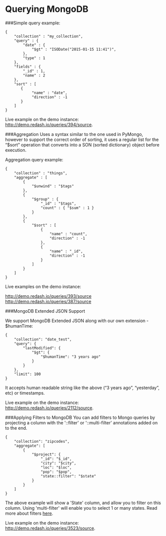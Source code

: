 # Querying MongoDB

###Simple query example:
```
{
    "collection" : "my_collection",
    "query" : {
        "date" : {
            "$gt" : "ISODate("2015-01-15 11:41")",
        },
        "type" : 1
    },
    "fields" : {
        "_id" : 1,
        "name" : 2
    },
    "sort" : [
       {
            "name" : "date",
            "direction" : -1
       }
    ]
}
```
Live example on the demo instance: http://demo.redash.io/queries/394/source.

###Aggregation
Uses a syntax similar to the one used in PyMongo, however to support the correct order of sorting, it uses a regular list for the “$sort” operation that converts into a SON (sorted dictionary) object before execution.

Aggregation query example:

```
{
    "collection" : "things",
    "aggregate" : [
        {
            "$unwind" : "$tags"
        },
        {
            "$group" : {
                "_id" : "$tags",
                "count" : { "$sum" : 1 }
            }
        },
        {
            "$sort" : [
                {
                    "name" : "count",
                    "direction" : -1
                },
                {
                    "name" : "_id",
                    "direction" : -1
                }
            ]
        }
    ]
}
```
Live examples on the demo instance:

http://demo.redash.io/queries/393/source
http://demo.redash.io/queries/387/source

###MongoDB Extended JSON Support

We support MongoDB Extended JSON along with our own extension - $humanTime:

```
{
    "collection": "date_test",
    "query": {
        "lastModified": {
            "$gt": {
                "$humanTime": "3 years ago"
            }
        }
    },
    "limit": 100
}
```
It accepts human readable string like the above (“3 years ago”, “yesterday”, etc) or timestamps.

Live example on the demo instance: http://demo.redash.io/queries/2112/source.

###Applying Filters to MongoDB
You can add filters to Mongo queries by projecting a column with the '::filter' or '::multi-filter' annotations added on to the end.

```
{
    "collection": "zipcodes",
    "aggregate": [
        {
            "$project": {
                "_id": "$_id",
                "city": "$city",
                "loc": "$loc",
                "pop": "$pop",
                "state::filter": "$state"
            }
        }
    ]
}
```

The above example will show a 'State' column, and allow you to filter on this column.
Using 'multi-filter' will enable you to select 1 or many states.
Read more about filters [here](writing_queries.md#query_filters).

Live example on the demo instance: http://demo.redash.io/queries/3523/source.
